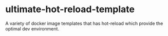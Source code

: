 # ultimate-hot-reload-template
A variety of docker image templates that has hot-reload which provide the optimal dev environment.
